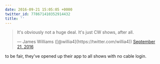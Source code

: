```yaml
---
date: 2016-09-21 15:05:05 +0000
twitter_id: 778671410352914432
title: ''
---
```


<blockquote class="twitter-tweet"><p lang="en" dir="ltr">It&#39;s obviously not a huge deal. It&#39;s just CW shows, after all.</p>&mdash; James Williams ([@willia4](https://twitter.com/willia4)) <a href="https://twitter.com/willia4/status/778660763875639297?ref_src=twsrc%5Etfw">September 21, 2016</a></blockquote>
<script async src="https://platform.twitter.com/widgets.js" charset="utf-8"></script>

to be fair, they've opened up their app to all shows with no cable login.
